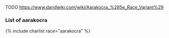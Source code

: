 ---
---

TODO
https://www.dandwiki.com/wiki/Aarakocra_%285e_Race_Variant%29

### List of aarakocra

{% include charlist race="aarakocra" %}
